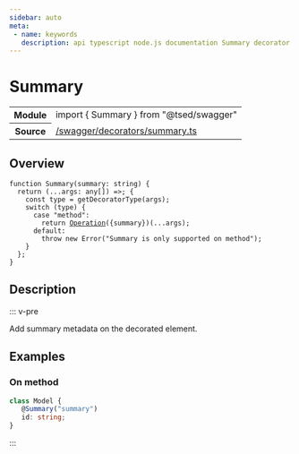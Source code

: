 ```yaml
---
sidebar: auto
meta:
 - name: keywords
   description: api typescript node.js documentation Summary decorator
---
```

# Summary <Badge text="Decorator" type="decorator"/>
<!-- Summary -->
<section class="symbol-info"><table class="is-full-width"><tbody><tr><th>Module</th><td><div class="lang-typescript"><span class="token keyword">import</span> { Summary }&nbsp;<span class="token keyword">from</span>&nbsp;<span class="token string">"@tsed/swagger"</span></div></td></tr><tr><th>Source</th><td><a href="https://github.com/Romakita/ts-express-decorators/blob/v4.30.2/src//swagger/decorators/summary.ts#L0-L0">/swagger/decorators/summary.ts</a></td></tr></tbody></table></section>

<!-- Overview -->
## Overview


<pre><code class="typescript-lang ">function <span class="token function">Summary</span><span class="token punctuation">(</span>summary<span class="token punctuation">:</span> <span class="token keyword">string</span><span class="token punctuation">)</span> <span class="token punctuation">{</span>
  return <span class="token punctuation">(</span>...args<span class="token punctuation">:</span> <span class="token keyword">any</span><span class="token punctuation">[</span><span class="token punctuation">]</span><span class="token punctuation">)</span> =&gt<span class="token punctuation">;</span> <span class="token punctuation">{</span>
    <span class="token keyword">const</span> type<span class="token punctuation"> = </span><span class="token function">getDecoratorType</span><span class="token punctuation">(</span>args<span class="token punctuation">)</span><span class="token punctuation">;</span>
    switch <span class="token punctuation">(</span>type<span class="token punctuation">)</span> <span class="token punctuation">{</span>
      case "method"<span class="token punctuation">:</span>
        return <span class="token function"><a href="/api/swagger/decorators/Operation.html"><span class="token">Operation</span></a></span><span class="token punctuation">(</span><span class="token punctuation">{</span>summary<span class="token punctuation">}</span><span class="token punctuation">)</span><span class="token punctuation">(</span>...args<span class="token punctuation">)</span><span class="token punctuation">;</span>
      default<span class="token punctuation">:</span>
        throw new <span class="token function">Error</span><span class="token punctuation">(</span>"Summary is only supported on method"<span class="token punctuation">)</span><span class="token punctuation">;</span>
    <span class="token punctuation">}</span>
  <span class="token punctuation">}</span><span class="token punctuation">;</span>
<span class="token punctuation">}</span>
</code></pre>



<!-- Description -->
## Description

::: v-pre

Add summary metadata on the decorated element.

## Examples
### On method

```typescript
class Model {
   @Summary("summary")
   id: string;
}
```


:::
